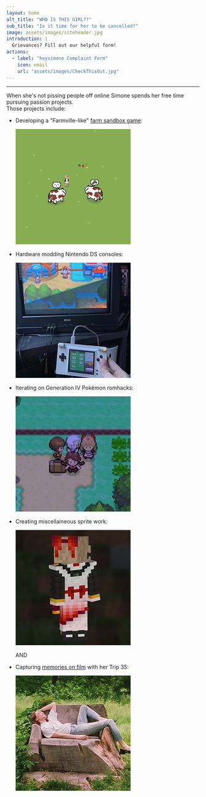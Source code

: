 ```yaml
---
layout: home
alt_title: "WHO IS THIS GIRL??"
sub_title: "Is it time for her to be cancelled?"
image: assets/images/siteheader.jpg
introduction: |
  Grievances? Fill out our helpful form!
actions:
  - label: "heysimone Complaint Form"
    icon: email
    url: "assets/images/CheckThisOut.jpg"
---
```

* * *
  
When she's not pissing people off online Simone spends her free time pursuing passion projects.  
Those projects include:  


  - Developing a "Farmville-like" [farm sandbox game](/HappyFarmWorld/):  

    ![HappyFarmWorld](assets/images/Splash5.jpg)  

  - Hardware modding Nintendo DS consoles:  

    ![NDS-tvOUT](assets/images/Splash4.jpg)  

  - Iterating on Generation IV Pokémon romhacks:  

    ![MochaMonPlatinum](assets/images/Splash2.jpg)  

  - Creating miscellaineous sprite work:  

    ![MinecraftSkin](assets/images/Splash1.jpg)  

      AND  

  - Capturing [memories on film](gallery.md) with her Trip 35:  

    ![Chicago](assets/images/Splash6.jpg)
